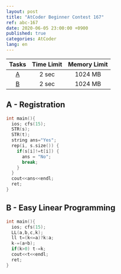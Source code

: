 ```yaml
---
layout: post
title: "AtCoder Beginner Contest 167"
ref: abc-167
date: 2020-06-05 23:00:00 +0900
published: true
categories: AtCoder
lang: en
---
```


| Tasks | Time Limit | Memory Limit |
|:-:|:-:|:-:|
|[A](#A)|2 sec|1024 MB|
|[B](#B)|2 sec|1024 MB|

<div class="divider"></div>

## A - Registration <a id="A"></a>
```cpp
int main(){
  ios; cfs(15);
  STR(s);
  STR(t); 
  string ans="Yes";
  rep(i, s.size()) {
    if(s[i]!=t[i]) {
      ans = "No";
      break;
    }
  }
  cout<<ans<<endl;
  ret;
}
```

## B - Easy Linear Programming <a id="B"></a>
```cpp
int main(){
  ios; cfs(15);
  LL(a,b,c,k);
  ll t=(k<=a)?k:a;
  k-=(a+b);
  if(k>0) t-=k;
  cout<<t<<endl;
  ret;
}
```
